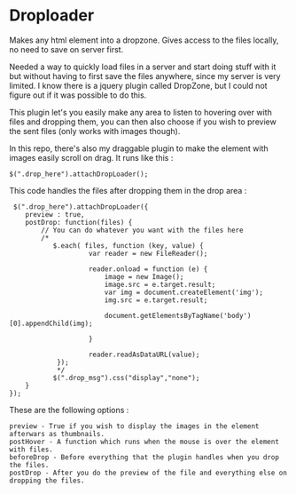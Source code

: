 # Droploader
Makes any html element into a dropzone. Gives access to the files locally, no need to save on server first.

Needed a way to quickly load files in a server and start doing stuff with it but without having to first save the files anywhere,
since my server is very limited. I know there is a jquery plugin called DropZone, but I could not figure out if it was possible
to do this.

This plugin let's you easily make any area to listen to hovering over with files and dropping them, you can then also choose if
you wish to preview the sent files (only works with images though).

In this repo, there's also my draggable plugin to make the element with images easily scroll on drag.
It runs like this :

    $(".drop_here").attachDropLoader();

This code handles the files after dropping them in the drop area :

     $(".drop_here").attachDropLoader({
        preview : true,
		postDrop: function(files) {
            // You can do whatever you want with the files here
            /*
               $.each( files, function (key, value) {
                        var reader = new FileReader();

                        reader.onload = function (e) {
                            image = new Image();
                            image.src = e.target.result;
                            var img = document.createElement('img');
                            img.src = e.target.result;

                            document.getElementsByTagName('body')[0].appendChild(img);

                        }
                        
                        reader.readAsDataURL(value);
                });
                */
               $(".drop_msg").css("display","none");
        }
    });
    
These are the following options :

    preview - True if you wish to display the images in the element afterwars as thumbnails.
    postHover - A function which runs when the mouse is over the element with files.
    beforeDrop - Before everything that the plugin handles when you drop the files.
    postDrop - After you do the preview of the file and everything else on dropping the files.
